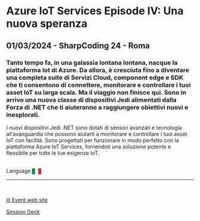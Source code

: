 # Azure IoT Services Episode IV: Una nuova speranza
## 01/03/2024 - SharpCoding 24 - Roma 
### Tanto tempo fa, in una galassia lontana lontana, nacque la piattaforma Iot di Azure. Da allora, è cresciuta fino a diventare una completa suite di Servizi Cloud, component edge e SDK che ti consentono di connettere, monitorare e controllare i tuoi asset IoT su larga scala. Ma il viaggio non finisce qui. Sono in arrivo una nuova classe di dispositivi Jedi alimentati dalla Forza di .NET che ti aiuteranno a raggiungere obiettivi nuovi e inesplorati.

I nuovi dispositivi Jedi .NET sono dotati di sensori avanzati e tecnologia all’avanguardia che possono aiutarti a monitorare e controllare i tuoi asset IoT con facilità. Sono progettati per funzionare in modo perfetto con la piattaforma Azure IoT Services, fornendoti una soluzione potente e flessibile per tutte le tue esigenze IoT.


<br/>
Language <img width="25" src="https://raw.githubusercontent.com/dpcons/DPCons/Dev/Resources/FlagItaly.svg" style="vertical-align:middle">
<br/>

---

<br/>
<p>
<a href="https://conf.sharpcoding.it/">🌐 Event web site</a>
</p>

<p>
<a href="https://github.com/dpcons/DPCons/blob/main/Decks/20240301-Azure IoT Services Episode IV Una nuova speranza.pdf"  
target="_blank">Session Deck</a>
</a>
</p>
